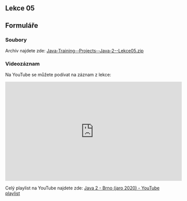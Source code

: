 Lekce 05
--------

Formuláře
---------

### Soubory

Archív najdete zde: [Java-Training--Projects--Java-2--Lekce05.zip](../../data/2020-jaro/java-2/Java-Training--Projects--Java-2--Lekce05.zip)



### Videozáznam

Na YouTube se můžete podívat na záznam z lekce:

<iframe width="560" height="315"
	src="https://www.youtube.com/embed/_Z7vjVTnR5A"
	frameborder="0"
	allowfullscreen></iframe>

Celý playlist na YouTube najdete zde:
[Java 2 - Brno (jaro 2020) - YouTube playlist](https://www.youtube.com/playlist?list=PLTCx5oiCrIJ5H1uPvwQYUkhQuznifLe-L)
